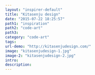 ```yaml
---
layout: "inspirer-default"
title: "Kitasenju design"
date: "2015-07-22 18:25:57"
path1: "inspiration"
path2: "code-art"
path3:
category: "code-art"
tags:
url-demo: "http://kitasenjudesign.com/"
image: "kitasenjudesign-1.jpg"
image-2: "kitasenjudesign-2.jpg"
intro:
description:
---
```


